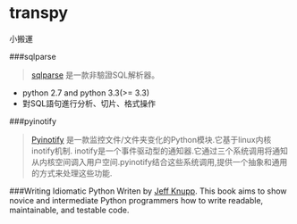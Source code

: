 # transpy
小搬運

###sqlparse
>[sqlparse](https://sqlparse.readthedocs.io) 是一款非驗證SQL解析器。

* python 2.7 and python 3.3(>= 3.3)
* 對SQL語句進行分析、切片、格式操作

###pyinotify
>[Pyinotify](https://github.com/seb-m/pyinotify) 是一款监控文件/文件夹变化的Python模块.它基于linux内核inotify机制.
inotify是一个事件驱动型的通知器.它通过三个系统调用将通知从内核空间调入用户空间.pyinotify结合这些系统调用,提供一个抽象和通用的方式来处理这些功能.



###Writing Idiomatic Python
Writen by [Jeff Knupp](https://jeffknupp.com/).
This book aims to show novice and intermediate Python programmers how to write readable, maintainable, and testable code.





